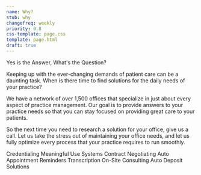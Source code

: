 ```yaml
---
name: Why?
stub: why
changefreq: weekly
priority: 0.8
css-template: page.css
template: page.html
draft: true
---
```

Yes is the Answer, What's
the Question?

Keeping up with the ever-changing demands of patient care can be a daunting task.
When is there time to find solutions for the daily needs of your practice?

We have a network of over 1,500 offices that specialize in just about every
aspect of practice management. Our goal is to provide answers to your practice
needs so that you can stay focused on providing great care to your patients.

So the next time you need to research a solution for your office, give us a
call. Let us take the stress out of maintaining your office needs, and let
us fully optimize every process that your practice requires to run smoothly.

Credentialing
Meaningful Use Systems
Contract Negotiating
Auto Appointment Reminders
Transcription
On-Site Consulting
Auto Deposit Solutions
